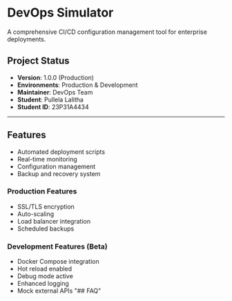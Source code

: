# DevOps Simulator

A comprehensive CI/CD configuration management tool for enterprise deployments.

## Project Status
- **Version**: 1.0.0 (Production)
- **Environments**: Production & Development
- **Maintainer**: DevOps Team
- **Student**: Pullela Lalitha
- **Student ID**: 23P31A4434

---

## Features
- Automated deployment scripts
- Real-time monitoring
- Configuration management
- Backup and recovery system

### Production Features
- SSL/TLS encryption
- Auto-scaling
- Load balancer integration
- Scheduled backups

### Development Features (Beta)
- Docker Compose integration
- Hot reload enabled
- Debug mode active
- Enhanced logging
- Mock external APIs
"## FAQ" 
